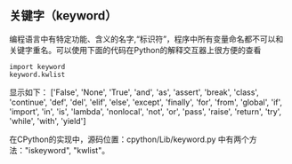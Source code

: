 ## 关键字（keyword）
编程语言中有特定功能、含义的名字,“标识符”，程序中所有变量命名都不可以和关键字重名。可以使用下面的代码在Python的解释交互器上很方便的查看


```
import keyword
keyword.kwlist
```
显示如下：
['False', 'None', 'True', 'and', 'as', 'assert', 'break', 'class', 'continue', 'def', 'del', 'elif', 'else', 'except', 'finally', 'for', 'from', 'global', 'if', 'import', 'in', 'is', 'lambda', 'nonlocal', 'not', 'or', 'pass', 'raise', 'return', 'try', 'while', 'with', 'yield']

在CPython的实现中，源码位置：cpython/Lib/keyword.py 中有两个方法："iskeyword", "kwlist"。

